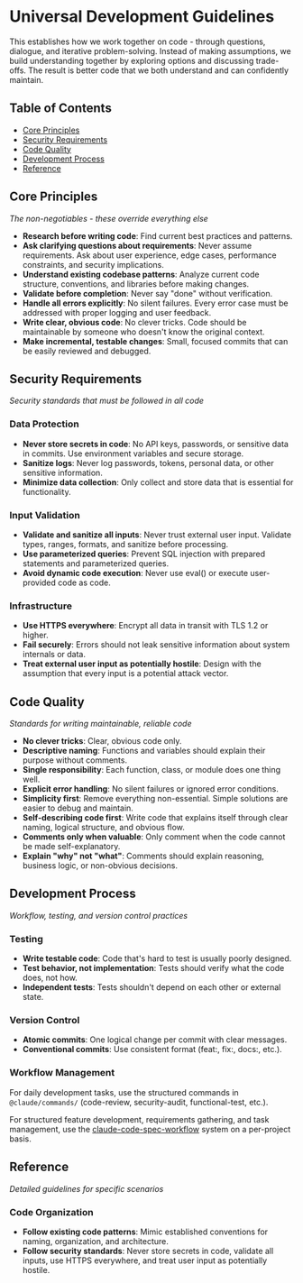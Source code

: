 # Universal Development Guidelines

This establishes how we work together on code - through questions, dialogue, and iterative problem-solving. Instead of making assumptions, we build understanding together by exploring options and discussing trade-offs. The result is better code that we both understand and can confidently maintain.

## Table of Contents
- [Core Principles](#core-principles)
- [Security Requirements](#security-requirements)
- [Code Quality](#code-quality)
- [Development Process](#development-process)
- [Reference](#reference)

## Core Principles

*The non-negotiables - these override everything else*

- **Research before writing code**: Find current best practices and patterns.
- **Ask clarifying questions about requirements**: Never assume requirements. Ask about user experience, edge cases, performance constraints, and security implications.
- **Understand existing codebase patterns**: Analyze current code structure, conventions, and libraries before making changes.
- **Validate before completion**: Never say "done" without verification.
- **Handle all errors explicitly**: No silent failures. Every error case must be addressed with proper logging and user feedback.
- **Write clear, obvious code**: No clever tricks. Code should be maintainable by someone who doesn't know the original context.
- **Make incremental, testable changes**: Small, focused commits that can be easily reviewed and debugged.

## Security Requirements

*Security standards that must be followed in all code*

### Data Protection
- **Never store secrets in code**: No API keys, passwords, or sensitive data in commits. Use environment variables and secure storage.
- **Sanitize logs**: Never log passwords, tokens, personal data, or other sensitive information.
- **Minimize data collection**: Only collect and store data that is essential for functionality.

### Input Validation
- **Validate and sanitize all inputs**: Never trust external user input. Validate types, ranges, formats, and sanitize before processing.
- **Use parameterized queries**: Prevent SQL injection with prepared statements and parameterized queries.
- **Avoid dynamic code execution**: Never use eval() or execute user-provided code as code.

### Infrastructure
- **Use HTTPS everywhere**: Encrypt all data in transit with TLS 1.2 or higher.
- **Fail securely**: Errors should not leak sensitive information about system internals or data.
- **Treat external user input as potentially hostile**: Design with the assumption that every input is a potential attack vector.

## Code Quality

*Standards for writing maintainable, reliable code*

- **No clever tricks**: Clear, obvious code only.
- **Descriptive naming**: Functions and variables should explain their purpose without comments.
- **Single responsibility**: Each function, class, or module does one thing well.
- **Explicit error handling**: No silent failures or ignored error conditions.
- **Simplicity first**: Remove everything non-essential. Simple solutions are easier to debug and maintain.
- **Self-describing code first**: Write code that explains itself through clear naming, logical structure, and obvious flow.
- **Comments only when valuable**: Only comment when the code cannot be made self-explanatory.
- **Explain "why" not "what"**: Comments should explain reasoning, business logic, or non-obvious decisions.

## Development Process

*Workflow, testing, and version control practices*

### Testing
- **Write testable code**: Code that's hard to test is usually poorly designed.
- **Test behavior, not implementation**: Tests should verify what the code does, not how.
- **Independent tests**: Tests shouldn't depend on each other or external state.

### Version Control
- **Atomic commits**: One logical change per commit with clear messages.
- **Conventional commits**: Use consistent format (feat:, fix:, docs:, etc.).

### Workflow Management
For daily development tasks, use the structured commands in `@claude/commands/` (code-review, security-audit, functional-test, etc.).

For structured feature development, requirements gathering, and task management, use the [claude-code-spec-workflow](https://github.com/Pimzino/claude-code-spec-workflow) system on a per-project basis.

## Reference

*Detailed guidelines for specific scenarios*

### Code Organization
- **Follow existing code patterns**: Mimic established conventions for naming, organization, and architecture.
- **Follow security standards**: Never store secrets in code, validate all inputs, use HTTPS everywhere, and treat user input as potentially hostile.
